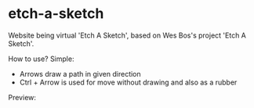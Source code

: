 # etch-a-sketch

Website being virtual 'Etch A Sketch', based on Wes Bos's project 'Etch A Sketch'.

How to use? Simple:
- Arrows draw a path in given direction
- Ctrl + Arrow is used for move without drawing and also as a rubber

Preview: 

